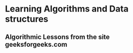 # Learning Algorithms and Data structures

## **Algorithmic Lessons from the site geeksforgeeks.com**
